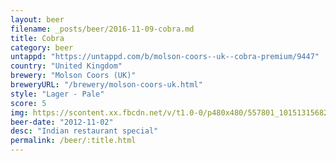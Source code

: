 ```yaml
---
layout: beer
filename: _posts/beer/2016-11-09-cobra.md
title: Cobra
category: beer
untappd: "https://untappd.com/b/molson-coors--uk--cobra-premium/9447"
country: "United Kingdom"
brewery: "Molson Coors (UK)"
breweryURL: "/brewery/molson-coors-uk.html"
style: "Lager - Pale"
score: 5
img: https://scontent.xx.fbcdn.net/v/t1.0-0/p480x480/557801_10151315682973745_793850180_n.jpg?oh=d5e6de4d449957c77afbee27ffce4db8&oe=593F8640
beer-date: "2012-11-02"
desc: "Indian restaurant special"
permalink: /beer/:title.html
---
```

